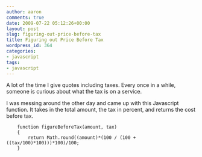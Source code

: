 ```yaml
---
author: aaron
comments: true
date: 2009-07-22 05:12:26+00:00
layout: post
slug: figuring-out-price-before-tax
title: Figuring out Price Before Tax
wordpress_id: 364
categories:
- javascript
tags:
- javascript
---
```


A lot of the time I give quotes including taxes.  Every once in a while, someone is curious about what the tax is on a service.

I was messing around the other day and came up with this Javascript function.  It takes in the total amount, the tax in percent, and returns the cost before tax.


    
    
    	function figureBeforeTax(amount, tax)
    	{
    		return Math.round((amount)*(100 / (100 + ((tax/100)*100)))*100)/100;
    	}
    
